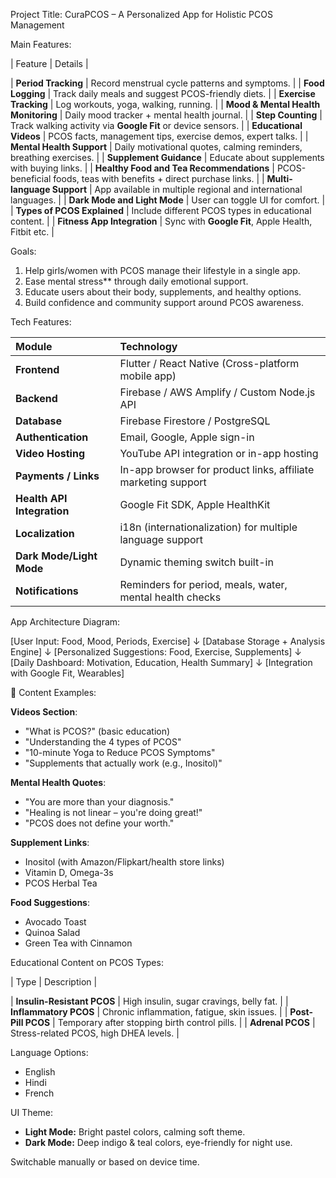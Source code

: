 
 Project Title: CuraPCOS – A Personalized App for Holistic PCOS Management

 Main Features:

| Feature | Details |

| **Period Tracking** | Record menstrual cycle patterns and symptoms. |
| **Food Logging** | Track daily meals and suggest PCOS-friendly diets. |
| **Exercise Tracking** | Log workouts, yoga, walking, running. |
| **Mood & Mental Health Monitoring** | Daily mood tracker + mental health journal. |
| **Step Counting** | Track walking activity via **Google Fit** or device sensors. |
| **Educational Videos** | PCOS facts, management tips, exercise demos, expert talks. |
| **Mental Health Support** | Daily motivational quotes, calming reminders, breathing exercises. |
| **Supplement Guidance** | Educate about supplements with buying links. |
| **Healthy Food and Tea Recommendations** | PCOS-beneficial foods, teas with benefits + direct purchase links. |
| **Multi-language Support** | App available in multiple regional and international languages. |
| **Dark Mode and Light Mode** | User can toggle UI for comfort. |
| **Types of PCOS Explained** | Include different PCOS types in educational content. |
| **Fitness App Integration** | Sync with **Google Fit**, Apple Health, Fitbit etc. |

 Goals:

1. Help girls/women with PCOS manage their lifestyle in a single app.  
2. Ease mental stress** through daily emotional support.  
3. Educate users about their body, supplements, and healthy options.  
4.  Build  confidence and community support around PCOS awareness.

 Tech Features:

| Module | Technology |
|:-------|:-----------|
| **Frontend** | Flutter / React Native (Cross-platform mobile app) |
| **Backend** | Firebase / AWS Amplify / Custom Node.js API |
| **Database** | Firebase Firestore / PostgreSQL |
| **Authentication** | Email, Google, Apple sign-in |
| **Video Hosting** | YouTube API integration or in-app hosting |
| **Payments / Links** | In-app browser for product links, affiliate marketing support |
| **Health API Integration** | Google Fit SDK, Apple HealthKit |
| **Localization** | i18n (internationalization) for multiple language support |
| **Dark Mode/Light Mode** | Dynamic theming switch built-in |
| **Notifications** | Reminders for period, meals, water, mental health checks |

 App Architecture Diagram:

[User Input: Food, Mood, Periods, Exercise]
       ↓
[Database Storage + Analysis Engine]
       ↓
[Personalized Suggestions: Food, Exercise, Supplements]
       ↓
[Daily Dashboard: Motivation, Education, Health Summary]
       ↓
[Integration with Google Fit, Wearables]


🌿 Content Examples:

**Videos Section**:
- "What is PCOS?" (basic education)
- "Understanding the 4 types of PCOS"
- "10-minute Yoga to Reduce PCOS Symptoms"
- "Supplements that actually work (e.g., Inositol)"

**Mental Health Quotes**:
- "You are more than your diagnosis."
- "Healing is not linear – you're doing great!"
- "PCOS does not define your worth."

**Supplement Links**:
- Inositol (with Amazon/Flipkart/health store links)
- Vitamin D, Omega-3s
- PCOS Herbal Tea

 **Food Suggestions**:
- Avocado Toast
- Quinoa Salad
- Green Tea with Cinnamon

 Educational Content on PCOS Types:

| Type | Description |

| **Insulin-Resistant PCOS** | High insulin, sugar cravings, belly fat. |
| **Inflammatory PCOS** | Chronic inflammation, fatigue, skin issues. |
| **Post-Pill PCOS** | Temporary after stopping birth control pills. |
| **Adrenal PCOS** | Stress-related PCOS, high DHEA levels. |

 Language Options:

- English
- Hindi
- French

 UI Theme:
- **Light Mode:** Bright pastel colors, calming soft theme.
- **Dark Mode:** Deep indigo & teal colors, eye-friendly for night use.

Switchable manually or based on device time.




